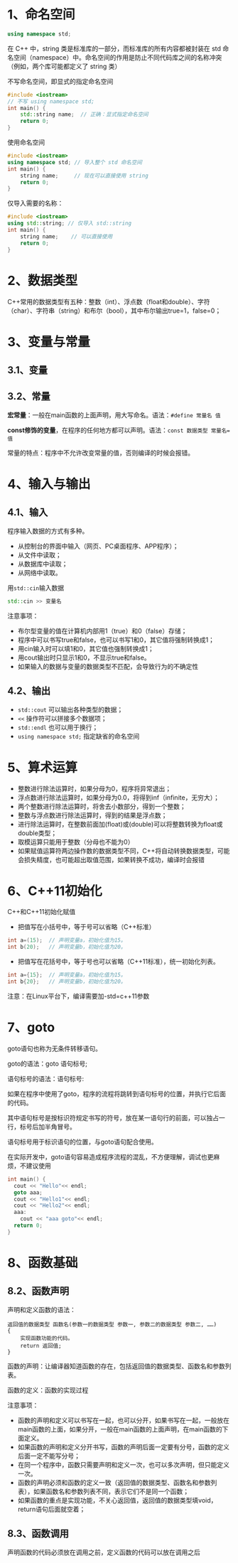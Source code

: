 # 1、命名空间

```c++
using namespace std;
```
在 C++ 中，string 类是标准库的一部分，而标准库的所有内容都被封装在 std 命名空间（namespace）中。命名空间的作用是防止不同代码库之间的名称冲突（例如，两个库可能都定义了 string 类）

不写命名空间，即显式的指定命名空间
```c++
#include <iostream>
// 不写 using namespace std;
int main() {
    std::string name;  // 正确：显式指定命名空间
    return 0;
}
```

使用命名空间
```c++
#include <iostream>
using namespace std; // 导入整个 std 命名空间
int main() {
    string name;     // 现在可以直接使用 string
    return 0;
}
```

仅导入需要的名称：
```c++
#include <iostream>
using std::string; // 仅导入 std::string
int main() {
    string name;    // 可以直接使用
    return 0;
}
```

# 2、数据类型

C++常用的数据类型有五种：整数（int）、浮点数（float和double）、字符（char）、字符串（string）和布尔（bool），其中布尔输出true=1，false=0；

# 3、变量与常量

## 3.1、变量

## 3.2、常量

**宏常量**：一般在main函数的上面声明，用大写命名。语法：`#define 常量名 值`

**const修饰的变量**，在程序的任何地方都可以声明。语法：`const 数据类型 常量名=值`

常量的特点：程序中不允许改变常量的值，否则编译的时候会报错。

# 4、输入与输出

## 4.1、输入

程序输入数据的方式有多种。
- 从控制台的界面中输入（网页、PC桌面程序、APP程序）；
- 从文件中读取；
- 从数据库中读取；
- 从网络中读取。

用`std::cin`输入数据
```c++
std::cin >> 变量名
```
注意事项：
- 布尔型变量的值在计算机内部用1（true）和0（false）存储；
- 程序中可以书写true和false，也可以书写1和0，其它值将强制转换成1；
- 用cin输入时可以填1和0，其它值也强制转换成1；
- 用cout输出时只显示1和0，不显示true和false。
- 如果输入的数据与变量的数据类型不匹配，会导致行为的不确定性

## 4.2、输出

- `std::cout` 可以输出各种类型的数据；
- `<<` 操作符可以拼接多个数据项；
- `std::endl` 也可以用于换行；
- `using namespace std;` 指定缺省的命名空间

# 5、算术运算

- 整数进行除法运算时，如果分母为0，程序将异常退出；
- 浮点数进行除法运算时，如果分母为0.0，将得到inf（infinite，无穷大）；
- 两个整数进行除法运算时，将舍去小数部分，得到一个整数；
- 整数与浮点数进行除法运算时，得到的结果是浮点数；
- 进行除法运算时，在整数前面加(float)或(double)可以将整数转换为float或double类型；
- 取模运算只能用于整数（分母也不能为0）
- 如果赋值运算符两边操作数的数据类型不同，C++将自动转换数据类型，可能会损失精度，也可能超出取值范围，如果转换不成功，编译时会报错

# 6、C++11初始化

C++和C++11初始化赋值
- 把值写在小括号中，等于号可以省略（C++标准）
```c++
int a=(15);  // 声明变量a，初始化值为15。
int b(20);   // 声明变量b，初始化值为20。
```
- 把值写在花括号中，等于号也可以省略（C++11标准），统一初始化列表。
```c++
int a={15};  // 声明变量a，初始化值为15。
int b{20};   // 声明变量b，初始化值为20。
```
注意：在Linux平台下，编译需要加-std=c++11参数

# 7、goto

goto语句也称为无条件转移语句。

goto的语法：goto 语句标号;

语句标号的语法：语句标号:

如果在程序中使用了goto，程序的流程将跳转到语句标号的位置，并执行它后面的代码。

其中语句标号是按标识符规定书写的符号，放在某一语句行的前面，可以独占一行，标号后加半角冒号。

语句标号用于标识语句的位置，与goto语句配合使用。

在实际开发中，goto语句容易造成程序流程的混乱，不方便理解，调试也更麻烦，不建议使用
```c++
int main() {
  cout << "Hello"<< endl;
  goto aaa;
  cout << "Hello1"<< endl;
  cout << "Hello2"<< endl;
  aaa:
    cout << "aaa goto"<< endl;
  return 0;
}
```

# 8、函数基础

## 8.2、函数声明

声明和定义函数的语法：
```
返回值的数据类型 函数名(参数一的数据类型 参数一, 参数二的数据类型 参数二, ……)
{
    实现函数功能的代码。
    return 返回值;
}
```
函数的声明：让编译器知道函数的存在，包括返回值的数据类型、函数名和参数列表。

函数的定义：函数的实现过程

注意事项：
- 函数的声明和定义可以书写在一起，也可以分开，如果书写在一起，一般放在main函数的上面，如果分开，一般在main函数的上面声明，在main函数的下面定义。
- 如果函数的声明和定义分开书写，函数的声明后面一定要有分号，函数的定义后面一定不能写分号；
- 在同一个程序中，函数只需要声明和定义一次，也可以多次声明，但只能定义一次。
- 函数的声明必须和函数的定义一致（返回值的数据类型、函数名和参数列表），如果函数名和参数列表不同，表示它们不是同一个函数；
- 如果函数的重点是实现功能，不关心返回值，返回值的数据类型填void，return语句后面就空着；

## 8.3、函数调用

声明函数的代码必须放在调用之前，定义函数的代码可以放在调用之后